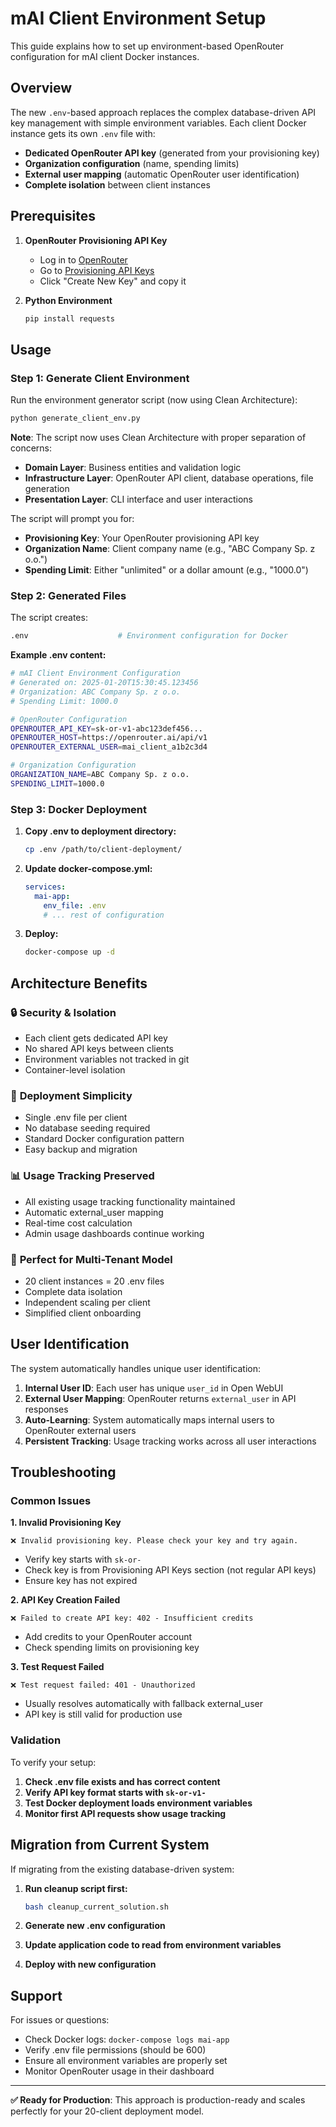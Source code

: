 # mAI Client Environment Setup

This guide explains how to set up environment-based OpenRouter configuration for mAI client Docker instances.

## Overview

The new `.env`-based approach replaces the complex database-driven API key management with simple environment variables. Each client Docker instance gets its own `.env` file with:

- **Dedicated OpenRouter API key** (generated from your provisioning key)
- **Organization configuration** (name, spending limits)
- **External user mapping** (automatic OpenRouter user identification)
- **Complete isolation** between client instances

## Prerequisites

1. **OpenRouter Provisioning API Key**
   - Log in to [OpenRouter](https://openrouter.ai)
   - Go to [Provisioning API Keys](https://openrouter.ai/settings/provisioning-keys)
   - Click "Create New Key" and copy it

2. **Python Environment**
   ```bash
   pip install requests
   ```

## Usage

### Step 1: Generate Client Environment

Run the environment generator script (now using Clean Architecture):

```bash
python generate_client_env.py
```

**Note**: The script now uses Clean Architecture with proper separation of concerns:
- **Domain Layer**: Business entities and validation logic
- **Infrastructure Layer**: OpenRouter API client, database operations, file generation
- **Presentation Layer**: CLI interface and user interactions

The script will prompt you for:
- **Provisioning Key**: Your OpenRouter provisioning API key
- **Organization Name**: Client company name (e.g., "ABC Company Sp. z o.o.")
- **Spending Limit**: Either "unlimited" or a dollar amount (e.g., "1000.0")

### Step 2: Generated Files

The script creates:

```bash
.env                    # Environment configuration for Docker
```

**Example .env content:**
```bash
# mAI Client Environment Configuration
# Generated on: 2025-01-20T15:30:45.123456
# Organization: ABC Company Sp. z o.o.
# Spending Limit: 1000.0

# OpenRouter Configuration
OPENROUTER_API_KEY=sk-or-v1-abc123def456...
OPENROUTER_HOST=https://openrouter.ai/api/v1
OPENROUTER_EXTERNAL_USER=mai_client_a1b2c3d4

# Organization Configuration  
ORGANIZATION_NAME=ABC Company Sp. z o.o.
SPENDING_LIMIT=1000.0
```

### Step 3: Docker Deployment

1. **Copy .env to deployment directory:**
   ```bash
   cp .env /path/to/client-deployment/
   ```

2. **Update docker-compose.yml:**
   ```yaml
   services:
     mai-app:
       env_file: .env
       # ... rest of configuration
   ```

3. **Deploy:**
   ```bash
   docker-compose up -d
   ```

## Architecture Benefits

### 🔒 **Security & Isolation**
- Each client gets dedicated API key
- No shared API keys between clients
- Environment variables not tracked in git
- Container-level isolation

### 🚀 **Deployment Simplicity**
- Single .env file per client
- No database seeding required
- Standard Docker configuration pattern
- Easy backup and migration

### 📊 **Usage Tracking Preserved**
- All existing usage tracking functionality maintained
- Automatic external_user mapping
- Real-time cost calculation
- Admin usage dashboards continue working

### 🎯 **Perfect for Multi-Tenant Model**
- 20 client instances = 20 .env files
- Complete data isolation
- Independent scaling per client
- Simplified client onboarding

## User Identification

The system automatically handles unique user identification:

1. **Internal User ID**: Each user has unique `user_id` in Open WebUI
2. **External User Mapping**: OpenRouter returns `external_user` in API responses  
3. **Auto-Learning**: System automatically maps internal users to OpenRouter external users
4. **Persistent Tracking**: Usage tracking works across all user interactions

## Troubleshooting

### Common Issues

**1. Invalid Provisioning Key**
```
❌ Invalid provisioning key. Please check your key and try again.
```
- Verify key starts with `sk-or-`
- Check key is from Provisioning API Keys section (not regular API keys)
- Ensure key has not expired

**2. API Key Creation Failed**
```
❌ Failed to create API key: 402 - Insufficient credits
```
- Add credits to your OpenRouter account
- Check spending limits on provisioning key

**3. Test Request Failed**
```
❌ Test request failed: 401 - Unauthorized
```
- Usually resolves automatically with fallback external_user
- API key is still valid for production use

### Validation

To verify your setup:

1. **Check .env file exists and has correct content**
2. **Verify API key format starts with `sk-or-v1-`**
3. **Test Docker deployment loads environment variables**
4. **Monitor first API requests show usage tracking**

## Migration from Current System

If migrating from the existing database-driven system:

1. **Run cleanup script first:**
   ```bash
   bash cleanup_current_solution.sh
   ```

2. **Generate new .env configuration**
3. **Update application code to read from environment variables**
4. **Deploy with new configuration**

## Support

For issues or questions:
- Check Docker logs: `docker-compose logs mai-app`
- Verify .env file permissions (should be 600)
- Ensure all environment variables are properly set
- Monitor OpenRouter usage in their dashboard

---

**✅ Ready for Production**: This approach is production-ready and scales perfectly for your 20-client deployment model.